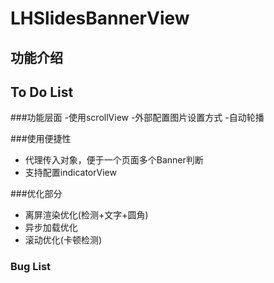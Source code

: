 # LHSlidesBannerView

## 功能介绍

## To Do List
###功能层面
-使用scrollView
-外部配置图片设置方式
-自动轮播

###使用便捷性
- 代理传入对象，便于一个页面多个Banner判断
- 支持配置indicatorView

###优化部分
- 离屏渲染优化(检测+文字+圆角)
- 异步加载优化
- 滚动优化(卡顿检测)
### Bug List

